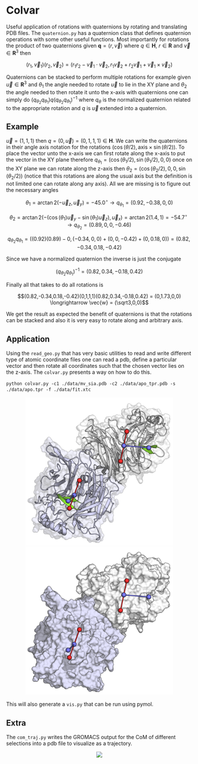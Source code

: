 # Colvar

Useful application of rotations with quaternions by rotating and translating PDB
files. The `quaternion.py` has a quaternion class that defines quaternion operations
with some other useful functions. Most importantly for rotations the product of two
quaternions given $\textbf{q} = (r, \vec{v})$ where $q \in \mathbf{H}$, $r \in \mathbf{R}$
and $\vec{v} \in \mathbf{R}^3$ then

$$(r_1, \vec{v}_1)(r_2, \vec{v}_2) = (r_1r_2 - \vec{v}_1\cdot\vec{v}_2, r_1\vec{v}_2+r_2\vec{v}_1+\vec{v}_1\times\vec{v}_2)$$

Quaternions can be stacked to perform multiple rotations for example given $\vec{u} \in \mathbf{R}^3$ 
and $\theta_{1}$
the angle needed to rotate $\vec{u}$
to lie in the XY plane and $\theta_{2}$
the angle needed to then rotate it unto the x-axis with quaternions one can simply do $(q_{\theta_2}q_{\theta_1})q(q_{\theta_2}q_{\theta_1})^{-1}$
where $q_{\theta}$
is the normalized quaternion related to the appropriate rotation and $q$
is $\vec{u}$
extended into a quaternion.

## Example

$\vec{u} = (1, 1, 1)$
then $q = (0, \vec{u}) = (0,1,1,1) \in \mathbf{H}$.
We can write the quaternions in their angle axis notation for the rotations $(\cos(\theta/2), \text{axis}\times\sin(\theta/2))$.
To place the vector unto the x-axis we can first rotate along the x-axis to put the vector in the XY plane therefore $q_{\theta_1} = (\cos(\theta_1/2),\sin(\theta_1/2),0,0)$
once on the XY plane we can rotate along the z-axis then ${\theta_2} = (\cos(\theta_2/2), 0, 0,\sin(\theta_2/2))$
(notice that this rotations are along the usual axis but the definition is not limited one can rotate along any axis). All we are missing is to figure out the necessary angles

$$\theta_1 = \arctan2(-\vec{u}_z, \vec{u}_y) = -45.0^\circ \rightarrow 
q_{\theta_1} = (0.92, -0.38, 0, 0)$$

$$\theta_2 = \arctan2(-(\cos(\theta_1)\vec{u}_y-\sin(\theta_1)\vec{u}_z), \vec{u}_x) = \arctan2(1.4, 1) = -54.7^\circ \longrightarrow
q_{\theta_2} = (0.89, 0, 0, -0.46)$$

$$q_{\theta_2} q_{\theta_1}  = ((0.92)(0.89)-0,(-0.34,0,0)+(0,0,-0.42)+(0,0.18,0))= (0.82,-0.34,0.18,-0.42)$$

Since we have a normalized quaternion the inverse is just the conjugate

$$(q_{\theta_2} q_{\theta_1})^{-1}  = (0.82,0.34,-0.18,0.42)$$

Finally all that takes to do all rotations is

$$(0.82,-0.34,0.18,-0.42)(0,1,1,1)(0.82,0.34,-0.18,0.42) = (0,1.73,0,0) \longrightarrow \vec{w} = (\sqrt3,0,0)$$

We get the result as expected the benefit of quaternions is that the rotations can be stacked and also it is very easy to rotate along and arbitrary axis.

## Application

Using the `read_geo.py` that has very basic utilities to read and write different type of atomic coordinate files one can read a pdb, define a particular vector and then rotate all coordinates such that the chosen vector lies on the z-axis. The `colvar.py` presents a way on how to do this.

```
python colvar.py -c1 ./data/mv_sia.pdb -c2 ./data/apo_tpr.pdb -s ./data/apo.tpr -f ./data/fit.xtc
```

<p align="center">
  <img width="400" src="images/bitmap1.png">
  <img width="400" src="images/bitmap2.png">
</p>

This will also generate a `vis.py` that can be run using pymol.

## Extra

The `com_traj.py` writes the GROMACS output for the CoM of different selections into a pdb file to visualize as a trajectory.

<p align="center">
  <img width="400" src="images/anim.gif">
</p>